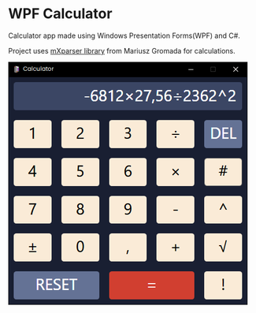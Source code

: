 # WPF Calculator

Calculator app made using Windows Presentation Forms(WPF) and C#.

Project uses [mXparser library](https://github.com/mariuszgromada/MathParser.org-mXparser) from Mariusz Gromada for calculations.

![preview](./WPFIndex/preview.png)
